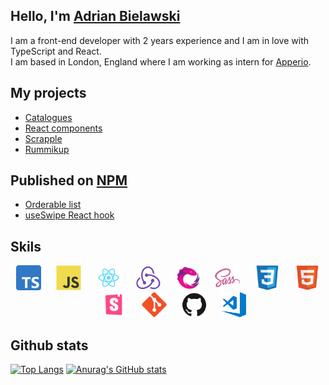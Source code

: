 ## Hello, I'm [Adrian Bielawski](https://adrian.bielaw.ski)

I am a front-end developer with 2 years experience and I am in love with TypeScript and React.  
I am based in London, England where I am working as intern for [Apperio](https://apperio.com).

## My projects

- [Catalogues](https://catalogues.adrian.bielaw.ski)
- [React components](https://components.adrian.bielaw.ski)
- [Scrapple](https://scrapple.adrian.bielaw.ski)
- [Rummikup](https://rummikup.adrian.bielaw.ski)

## Published on [NPM](https://npmjs.com/~adrianbielawski)

- [Orderable list](https://www.npmjs.com/package/@adrianbielawski/orderable-list)
- [useSwipe React hook](https://www.npmjs.com/package/@adrianbielawski/use-swipe)

## Skils
<p align="center">
    <img height="40" src="./assets/typescript.svg">
    &nbsp;&nbsp;&nbsp;&nbsp;
    <img height="40" src="./assets/js.svg">
    &nbsp;&nbsp;&nbsp;&nbsp;
    <img height="40" src="./assets/react.png">
    &nbsp;&nbsp;&nbsp;&nbsp;
    <img height="40" src="./assets/redux.png">
    &nbsp;&nbsp;&nbsp;&nbsp;
    <img height="40" src="./assets/rxjs.jpg">
    &nbsp;&nbsp;&nbsp;&nbsp;
    <img height="40" src="./assets/sass.png">
    &nbsp;&nbsp;&nbsp;&nbsp;
    <img height="40" src="./assets/css3.svg">
    &nbsp;&nbsp;&nbsp;&nbsp;
    <img height="40" src="./assets/html.svg">
    &nbsp;&nbsp;&nbsp;&nbsp;
    <img height="40" src="./assets/storybook.png">
    &nbsp;&nbsp;&nbsp;&nbsp;
    <img height="40" src="./assets/git.svg">
    &nbsp;&nbsp;&nbsp;&nbsp;
    <img height="40" src="./assets/github.svg">
    &nbsp;&nbsp;&nbsp;&nbsp;
    <img height="40" src="./assets/vsc.png">
</p>

## Github stats

[![Top Langs](https://github-readme-stats.vercel.app/api/top-langs/?username=adrianbielawski&layout=compact)](https://github.com/erikprogramador/github-readme-stats)
[![Anurag's GitHub stats](https://github-readme-stats.vercel.app/api?username=adrianbielawski&hide=stars,contribs&count_private=true)](https://github.com/adrianbielawski/github-readme-stats)